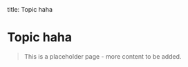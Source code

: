 <frontmatter>
  title: Topic haha
</frontmatter>

<br>

# Topic haha

> This is a placeholder page - more content to be added.
